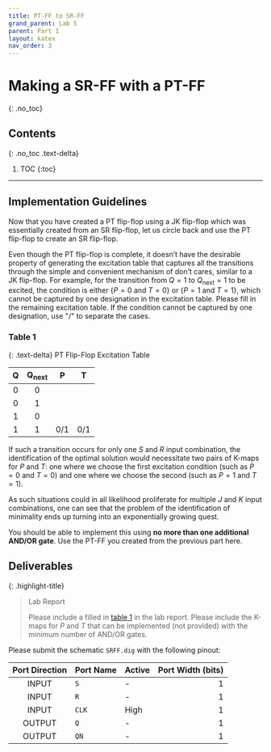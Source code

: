 ```yaml
---
title: PT-FF to SR-FF
grand_parent: Lab 5
parent: Part 1
layout: katex
nav_order: 3
---
```


# Making a SR-FF with a PT-FF
{: .no_toc}

## Contents
{: .no_toc .text-delta}

1. TOC
{:toc}

---

## Implementation Guidelines

Now that you have created a PT flip-flop using a JK flip-flop which was essentially created from an SR flip-flop, let us circle back and use the PT flip-flop to create an SR flip-flop.

Even though the PT flip-flop is complete, it doesn’t have the desirable property of generating the excitation table that captures all the transitions through the simple and convenient mechanism of don’t cares, similar to a JK flip-flop.
For example, for the transition from $Q = 1$ to $Q_{\text{next}} = 1$ to be excited, the condition is either {$P=0$ and $T=0$} or {$P=1$ and $T=1$}, which cannot be captured by one designation in the excitation table.
Please fill in the remaining excitation table.
If the condition cannot be captured by one designation, use "/" to separate the cases.

### Table 1

{: .text-delta}
PT Flip-Flop Excitation Table

|$\boldsymbol{Q}$ | $\boldsymbol{Q_{\text{next}}}$ | $\boldsymbol{P}$ | $\boldsymbol{T}$ | 
|:---:|:---:|:---:|:---:|
| $0$ | $0$ |     |     |
| $0$ | $1$ |     |     |
| $1$ | $0$ |     |     |
| $1$ | $1$ | 0/1 | 0/1 |

If such a transition occurs for only one $S$ and $R$ input combination, the identification of the optimal solution would necessitate two pairs of K-maps for $P$ and $T$: one where we choose the first excitation condition (such as $P=0$ and $T=0$) and one where we choose the second (such as $P=1$ and $T=1$).

As such situations could in all likelihood proliferate for multiple $J$ and $K$ input combinations, one can see that the problem of the identification of minimality ends up turning into an exponentially growing quest.

You should be able to implement this using **no more than one additional AND/OR gate**.
Use the PT-FF you created from the previous part here.

## Deliverables

{: .highlight-title}
> Lab Report
>
> Please include a filled in [table 1](#table-1) in the lab report.
> Please include the K-maps for $P$ and $T$ that can be implemented (not provided) with the minimum number of AND/OR gates.

Please submit the schematic `SRFF.dig` with the following pinout:

| Port Direction | Port Name  | Active | Port Width (bits) |
|:--------------:|------------|--------|------------------:|
|      INPUT     | `S`        |   -    |                 1 |
|      INPUT     | `R`        |   -    |                 1 |
|      INPUT     | `CLK`      | High   |                 1 |
|     OUTPUT     | `Q`        |   -    |                 1 |
|     OUTPUT     | `QN`       |   -    |                 1 |
